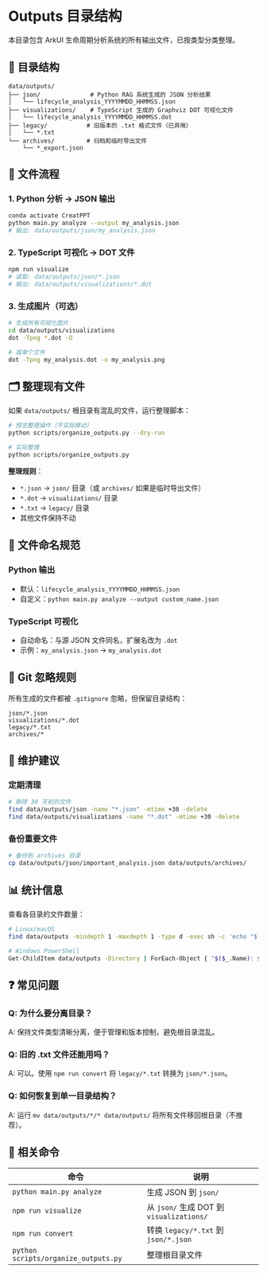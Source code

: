 # Outputs 目录结构

本目录包含 ArkUI 生命周期分析系统的所有输出文件，已按类型分类整理。

## 📁 目录结构

```
data/outputs/
├── json/              # Python RAG 系统生成的 JSON 分析结果
│   └── lifecycle_analysis_YYYYMMDD_HHMMSS.json
├── visualizations/    # TypeScript 生成的 Graphviz DOT 可视化文件
│   └── lifecycle_analysis_YYYYMMDD_HHMMSS.dot
├── legacy/           # 旧版本的 .txt 格式文件（已弃用）
│   └── *.txt
└── archives/         # 归档和临时导出文件
    └── *_export.json
```

## 🔄 文件流程

### 1. Python 分析 → JSON 输出

```bash
conda activate CreatPPT
python main.py analyze --output my_analysis.json
# 输出: data/outputs/json/my_analysis.json
```

### 2. TypeScript 可视化 → DOT 文件

```bash
npm run visualize
# 读取: data/outputs/json/*.json
# 输出: data/outputs/visualizations/*.dot
```

### 3. 生成图片（可选）

```bash
# 生成所有可视化图片
cd data/outputs/visualizations
dot -Tpng *.dot -O

# 或单个文件
dot -Tpng my_analysis.dot -o my_analysis.png
```

## 🗂️ 整理现有文件

如果 `data/outputs/` 根目录有混乱的文件，运行整理脚本：

```bash
# 预览整理操作（不实际移动）
python scripts/organize_outputs.py --dry-run

# 实际整理
python scripts/organize_outputs.py
```

**整理规则**：
- `*.json` → `json/` 目录（或 `archives/` 如果是临时导出文件）
- `*.dot` → `visualizations/` 目录
- `*.txt` → `legacy/` 目录
- 其他文件保持不动

## 📝 文件命名规范

### Python 输出
- 默认：`lifecycle_analysis_YYYYMMDD_HHMMSS.json`
- 自定义：`python main.py analyze --output custom_name.json`

### TypeScript 可视化
- 自动命名：与源 JSON 文件同名，扩展名改为 `.dot`
- 示例：`my_analysis.json` → `my_analysis.dot`

## 🚫 Git 忽略规则

所有生成的文件都被 `.gitignore` 忽略，但保留目录结构：

```gitignore
json/*.json
visualizations/*.dot
legacy/*.txt
archives/*
```

## 🔧 维护建议

### 定期清理

```bash
# 删除 30 天前的文件
find data/outputs/json -name "*.json" -mtime +30 -delete
find data/outputs/visualizations -name "*.dot" -mtime +30 -delete
```

### 备份重要文件

```bash
# 备份到 archives 目录
cp data/outputs/json/important_analysis.json data/outputs/archives/
```

## 📊 统计信息

查看各目录的文件数量：

```bash
# Linux/macOS
find data/outputs -mindepth 1 -maxdepth 1 -type d -exec sh -c 'echo "$(basename {}): $(find {} -type f | wc -l) files"' \;

# Windows PowerShell
Get-ChildItem data/outputs -Directory | ForEach-Object { "$($_.Name): $((Get-ChildItem $_.FullName -File).Count) files" }
```

## ❓ 常见问题

### Q: 为什么要分离目录？
A: 保持文件类型清晰分离，便于管理和版本控制，避免根目录混乱。

### Q: 旧的 .txt 文件还能用吗？
A: 可以。使用 `npm run convert` 将 `legacy/*.txt` 转换为 `json/*.json`。

### Q: 如何恢复到单一目录结构？
A: 运行 `mv data/outputs/*/* data/outputs/` 将所有文件移回根目录（不推荐）。

## 🔗 相关命令

| 命令 | 说明 |
|------|------|
| `python main.py analyze` | 生成 JSON 到 `json/` |
| `npm run visualize` | 从 `json/` 生成 DOT 到 `visualizations/` |
| `npm run convert` | 转换 `legacy/*.txt` 到 `json/*.json` |
| `python scripts/organize_outputs.py` | 整理根目录文件 |
